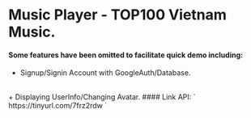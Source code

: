 # Music Player - TOP100 Vietnam Music.
#### Some features have been omitted to facilitate quick demo including:

+ Signup/Signin Account with GoogleAuth/Database.
<br>
+ Displaying UserInfo/Changing Avatar.
#### Link API:
`
https://tinyurl.com/7frz2rdw
`


